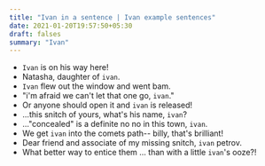 ```yaml
---
title: "Ivan in a sentence | Ivan example sentences"
date: 2021-01-20T19:57:50+05:30
draft: falses
summary: "Ivan"
---
```

- `Ivan` is on his way here!
- Natasha, daughter of `ivan`.
- `Ivan` flew out the window and went bam.
- "i'm afraid we can't let that one go, `ivan`."
- Or anyone should open it and `ivan` is released!
- ...this snitch of yours, what's his name, `ivan`?
- ..."concealed" is a definite no no in this town, `ivan`.
- We get `ivan` into the comets path-- billy, that's brilliant!
- Dear friend and associate of my missing snitch, `ivan` petrov.
- What better way to entice them ... than with a little `ivan`'s ooze?!
                 
